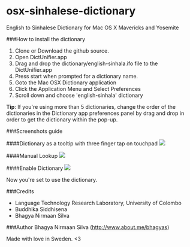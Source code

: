 osx-sinhalese-dictionary
========================

English to Sinhalese Dictionary for Mac OS X Mavericks and Yosemite

###How to install the dictionary
1. Clone or Download the github source.
2. Open DictUnifier.app
3. Drag and drop the dictionary/english-sinhala.ifo file to the DictUnifier.app
4. Press start when prompted for a dictionary name.
5. Goto the Mac OSX Dictionary application
6. Click the Application Menu and Select Preferences
7. Scroll down and choose 'english-sinhala' dictionary

**Tip**: If you're using more than 5 dictionaries, change the order of the dictionaries in the Dictionary app preferences panel by drag and drop in order to get the dictionary within the pop-up.

###Screenshots guide

####Dictionary as a tooltip with three finger tap on touchpad
![](https://raw.githubusercontent.com/bhagyas/osx-sinhalese-dictionary/images/dictionary-images/dictionary-tooltip.png)

####Manual Lookup
![](https://raw.githubusercontent.com/bhagyas/osx-sinhalese-dictionary/images/dictionary-images/dictionary-example.png)

####Enable Dictionary
![](https://raw.githubusercontent.com/bhagyas/osx-sinhalese-dictionary/images/dictionary-images/dictionary-enable.png)


Now you're set to use the dictionary.

###Credits
- Language Technology Research Laboratory, University of Colombo
- Buddhika Siddhisena
- Bhagya Nirmaan Silva

###Author
Bhagya Nirmaan Silva (http://www.about.me/bhagyas)

Made with love in Sweden.
<3
